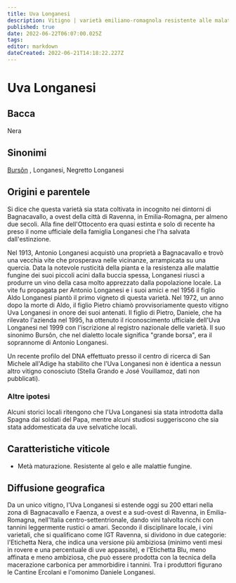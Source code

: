 ```yaml
---
title: Uva Longanesi
description: Vitigno | varietà emiliano-romagnola resistente alle malattie che prende il nome dalla famiglia che l'ha salvata
published: true
date: 2022-06-22T06:07:00.025Z
tags: 
editor: markdown
dateCreated: 2022-06-21T14:18:22.227Z
---
```


# Uva Longanesi

## Bacca
Nera

## Sinonimi
[Bursôn](/vitigni/Italia/burson) , Longanesi, Negretto Longanesi


## Origini e parentele
Si dice che questa varietà sia stata coltivata in incognito nei dintorni di Bagnacavallo, a ovest della città di Ravenna, in Emilia-Romagna, per almeno due secoli. Alla fine dell'Ottocento era quasi estinta e solo di recente ha preso il nome ufficiale della famiglia Longanesi che l'ha salvata dall'estinzione.

Nel 1913, Antonio Longanesi acquistò una proprietà a Bagnacavallo e trovò una vecchia vite che prosperava nelle vicinanze, arrampicata su una quercia. Data la notevole rusticità della pianta e la resistenza alle malattie fungine dei suoi piccoli acini dalla buccia spessa, Longanesi riuscì a produrre un vino della casa molto apprezzato dalla popolazione locale. La vite fu propagata per Antonio Longanesi e i suoi amici e nel 1956 il figlio Aldo Longanesi piantò il primo vigneto di questa varietà. Nel 1972, un anno dopo la morte di Aldo, il figlio Pietro chiamò provvisoriamente questo vitigno Uva Longanesi in onore dei suoi antenati. Il figlio di Pietro, Daniele, che ha rilevato l'azienda nel 1995, ha ottenuto il riconoscimento ufficiale dell'Uva Longanesi nel 1999 con l'iscrizione al registro nazionale delle varietà. Il suo sinonimo Bursôn, che nel dialetto locale significa "grande borsa", era il soprannome di Antonio Longanesi.

Un recente profilo del DNA effettuato presso il centro di ricerca di San Michele all'Adige ha stabilito che l'Uva Longanesi non è identica a nessun altro vitigno conosciuto (Stella Grando e José Vouillamoz, dati non pubblicati).

### Altre ipotesi

Alcuni storici locali ritengono che l'Uva Longanesi sia stata introdotta dalla Spagna dai soldati del Papa, mentre alcuni studiosi suggeriscono che sia stata addomesticata da uve selvatiche locali.

## Caratteristiche viticole

- Metà maturazione. Resistente al gelo e alle malattie fungine.

## Diffusione geografica

Da un unico vitigno, l'Uva Longanesi si estende oggi su 200 ettari nella zona di Bagnacavallo e Faenza, a ovest e a sud-ovest di Ravenna, in Emilia-Romagna, nell'Italia centro-settentrionale, dando vini talvolta ricchi con tannini leggermente rustici o amari. Secondo il disciplinare locale, i vini varietali, che si qualificano come IGT Ravenna, si dividono in due categorie: l'Etichetta Nera, che indica una versione più ambiziosa (minimo venti mesi in rovere e una percentuale di uve appassite), e l'Etichetta Blu, meno affinata e meno ambiziosa, che può essere prodotta con la tecnica della macerazione carbonica per ammorbidire i tannini. Tra i produttori figurano le Cantine Ercolani e l'omonimo Daniele Longanesi.